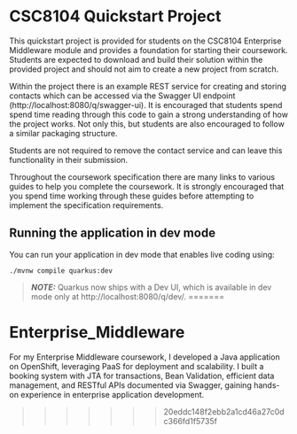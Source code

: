 # CSC8104 Quickstart Project

This quickstart project is provided for students on the CSC8104 Enterprise Middleware module and provides a foundation for starting their coursework. Students are expected to download and build their solution within the provided project and should not aim to create a new project from scratch.

Within the project there is an example REST service for creating and storing contacts which can be accessed via the Swagger UI endpoint (http://localhost:8080/q/swagger-ui). It is encouraged that students spend spend time reading through this code to gain a strong understanding of how the project works. Not only this, but students are also encouraged to follow a similar packaging structure.

Students are not required to remove the contact service and can leave this functionality in their submission.

Throughout the coursework specification there are many links to various guides to help you complete the coursework. It is strongly encouraged that you spend time working through these guides before attempting to implement the specification requirements.

## Running the application in dev mode

You can run your application in dev mode that enables live coding using:
```shell script
./mvnw compile quarkus:dev
```

> **_NOTE:_**  Quarkus now ships with a Dev UI, which is available in dev mode only at http://localhost:8080/q/dev/.
=======
# Enterprise_Middleware
For my Enterprise Middleware coursework, I developed a Java application on OpenShift, leveraging PaaS for deployment and scalability. I built a booking system with JTA for transactions, Bean Validation, efficient data management, and RESTful APIs documented via Swagger, gaining hands-on experience in enterprise application development.
>>>>>>> 20eddc148f2ebb2a1cd46a27c0dc366fd1f5735f
